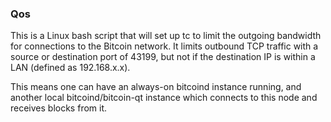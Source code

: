 ### Qos ###

This is a Linux bash script that will set up tc to limit the outgoing bandwidth for connections to the Bitcoin network. It limits outbound TCP traffic with a source or destination port of 43199, but not if the destination IP is within a LAN (defined as 192.168.x.x).

This means one can have an always-on bitcoind instance running, and another local bitcoind/bitcoin-qt instance which connects to this node and receives blocks from it.
